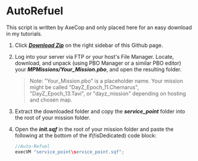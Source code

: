 AutoRefuel
==========

This script is written by AxeCop and only placed here for an easy download in my tutorials.

1. Click ***[Download Zip](https://github.com/noxsicarius/AutoRefuel/archive/master.zip)*** on the right sidebar of this Github page.
1. Log into your server via FTP or your host's File Manager. Locate, download, and unpack (using PBO Manager or a similar PBO editor) your ***MPMissions/Your_Mission.pbo***, and open the resulting folder.
 
	> Note: "Your_Mission.pbo" is a placeholder name. Your mission might be called "DayZ_Epoch_11.Chernarus", "DayZ_Epoch_13.Tavi", or "dayz_mission" depending on hosting and chosen map.

1. Extract the downloaded folder and copy the ***service_point*** folder into the root of your mission folder.
1. Open the ***init.sqf*** in the root of your mission folder and paste the following at the bottom of the if(!isDedicated) code block:

	~~~~java
	//Auto-Refuel
	execVM "service_point\service_point.sqf";
	~~~~

